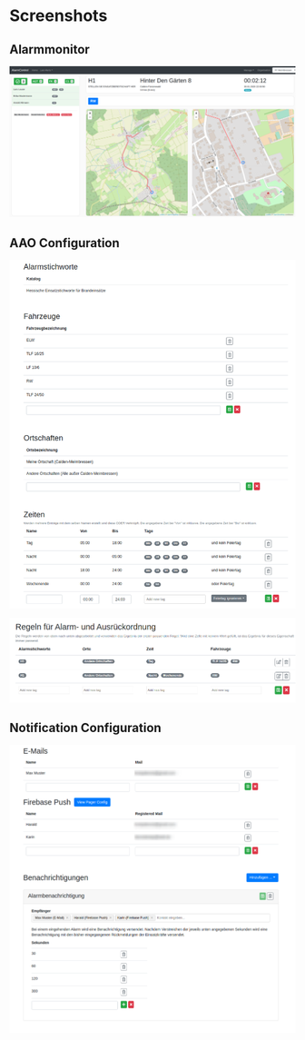 # Screenshots
## Alarmmonitor
![alert_view.png](screenshots/alert_view.png)

## AAO Configuration
![aao_referenzen_config.png](screenshots/aao_referenzen_config.png)

![aao_config.png](screenshots/aao_config.png)

## Notification Configuration
![notification_config.png](screenshots/notification_config.png)
